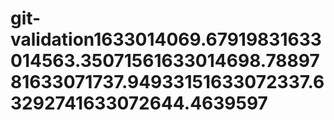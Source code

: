 # git-validation1633014069.67919831633014563.35071561633014698.7889781633071737.94933151633072337.63292741633072644.4639597